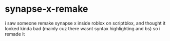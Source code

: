 # synapse-x-remake
i saw someone remake synapse x inside roblox on scriptblox, and thought it looked kinda bad (mainly cuz there wasnt syntax highlighting and bs) so i remade it
